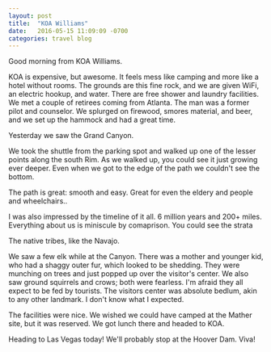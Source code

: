 ```yaml
---
layout: post
title:  "KOA Williams"
date:   2016-05-15 11:09:09 -0700
categories: travel blog
---
```


Good morning from KOA Williams.

KOA is expensive, but awesome. It feels mess like camping and more like a hotel without rooms. The grounds are this fine rock, and we are given WiFi, an electric hookup, and water. There are free shower and laundry facilities. We met a couple of retirees coming from Atlanta. The man was a former pilot and counselor. We splurged on firewood, smores material, and beer, and we set up the hammock and had a great time.

Yesterday we saw the Grand Canyon.

We took the shuttle from the parking spot and walked up one of the lesser points along the south Rim. As we walked up, you could see it just growing ever deeper. Even when we got to the edge of the path we couldn't see the bottom.

The path is great: smooth and easy. Great for even the eldery and people and wheelchairs..

I was also impressed by the timeline of it all. 6 million years and 200+ miles. Everything about us is miniscule by comaprison. You could see the strata

The native tribes, like the Navajo.

We saw a few elk while at the Canyon. There was a mother and younger kid, who had a shaggy outer fur, which looked to be shedding. They were munching on trees and just popped up over the visitor's center. We also saw ground squirrels and crows; both were fearless. I'm afraid they all expect to be fed by tourists. The visitors center was absolute bedlum, akin to any other landmark. I don't know what I expected.

The facilities were nice. We wished we could have camped at the Mather site, but it was reserved. We got lunch there and headed to KOA.

Heading to Las Vegas today! We'll probably stop at the Hoover Dam. Viva!
